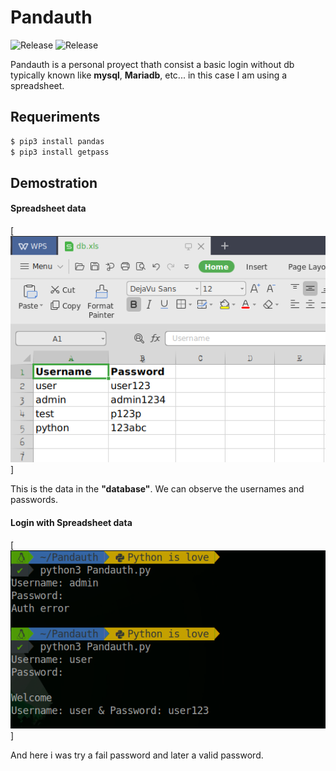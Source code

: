 # Pandauth 
![Release](https://img.shields.io/badge/Release-v1.0-red.svg) ![Release](https://img.shields.io/badge/Licence-MIT-brightgreen.svg)

Pandauth is a personal proyect thath consist a basic login without db typically known like **mysql**, **Mariadb**, etc...
in this case I am using a spreadsheet.

## Requeriments

```bash
$ pip3 install pandas
$ pip3 install getpass
```
## Demostration

#### Spreadsheet data

[![xls data](https://raw.githubusercontent.com/n0obit4/Pandauth/master/Pictures/xls.png)]

This is the data in the **"database"**. We can observe the usernames and passwords.

#### Login with Spreadsheet data

[![login demostration](https://raw.githubusercontent.com/n0obit4/Pandauth/master/Pictures/login.png)]

And here i was try a fail password and later a valid password. 
